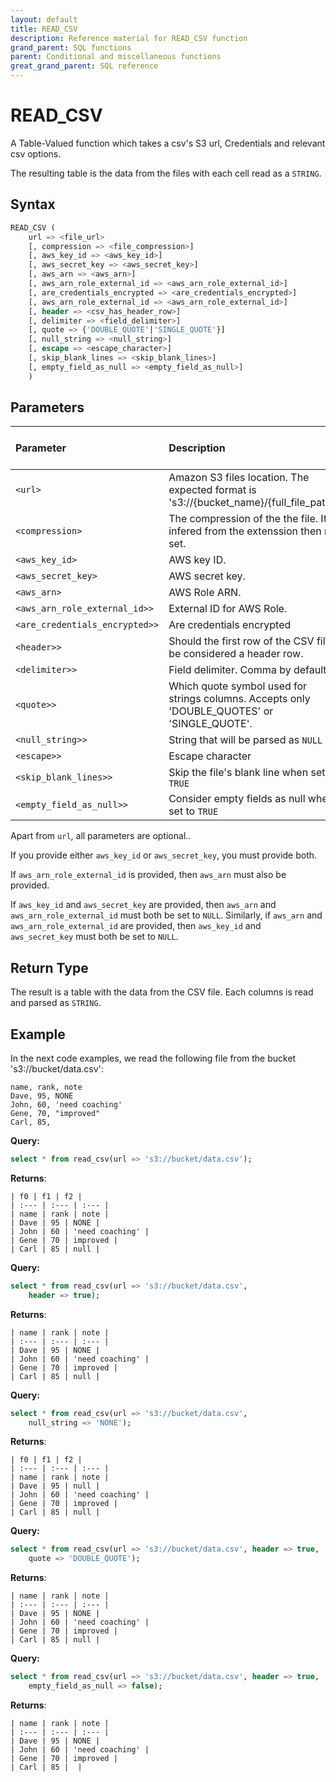 ```yaml
---
layout: default
title: READ_CSV
description: Reference material for READ_CSV function
grand_parent: SQL functions
parent: Conditional and miscellaneous functions
great_grand_parent: SQL reference
---
```


# READ_CSV

A Table-Valued function which takes a csv's S3 url, Credentials and relevant csv options.

The resulting table is the data from the files with each cell read as a `STRING`.

## Syntax

```sql
READ_CSV ( 
    url => <file_url>
    [, compression => <file_compression>]
    [, aws_key_id => <aws_key_id>]
    [, aws_secret_key => <aws_secret_key>]
    [, aws_arn => <aws_arn>]
    [, aws_arn_role_external_id => <aws_arn_role_external_id>]
    [, are_credentials_encrypted => <are_credentials_encrypted>]
    [, aws_arn_role_external_id => <aws_arn_role_external_id>]
    [, header => <csv_has_header_row>]
    [, delimiter => <field_delimiter>]
    [, quote => {'DOUBLE_QUOTE'|'SINGLE_QUOTE'}]
    [, null_string => <null_string>]
    [, escape => <escape_character>]
    [, skip_blank_lines => <skip_blank_lines>]
    [, empty_field_as_null => <empty_field_as_null>]
    )
```

## Parameters

| Parameter                     | Description                                                                                      | Supported input types |
|:------------------------------|:-------------------------------------------------------------------------------------------------|:----------------------|
| `<url>`                       | Amazon S3 files location. The expected format is 's3://{bucket_name}/{full_file_path}'.          | `TEXT`                |
| `<compression>`               | The compression of the the file. It is infered from the extenssion then not set.                 | `TEXT`                |
| `<aws_key_id>`                | AWS key ID.                                                                                      | `TEXT`                |
| `<aws_secret_key>`            | AWS secret key.                                                                                  | `TEXT`                |
| `<aws_arn>`                   | AWS Role ARN.                                                                                    | `TEXT`                |
| `<aws_arn_role_external_id>>` | External ID for AWS Role.                                                                        | `TEXT`                |
| `<are_credentials_encrypted>>`| Are credentials encrypted                                                                        | `BOOL`                |
| `<header>>`                   | Should the first row of the CSV file be considered a header row.                                 | `TEXT`                |
| `<delimiter>>`                | Field delimiter. Comma by default `,`                                                            | `TEXT`                |
| `<quote>>`                    | Which quote symbol used for strings columns. Accepts only 'DOUBLE_QUOTES' or 'SINGLE_QUOTE'.     | `TEXT`                |
| `<null_string>>`              | String that will be parsed as `NULL`                                                             | `TEXT`                |
| `<escape>>`                   | Escape character                                                                                 | `TEXT`                |
| `<skip_blank_lines>>`         | Skip the file's blank line when set to `TRUE`                                                    | `BOOL`                |
| `<empty_field_as_null>>`      | Consider empty fields as null when set to `TRUE`                                                 | `BOOL`                |


Apart from `url`, all parameters are optional..

If you provide either `aws_key_id` or `aws_secret_key`, you must provide both.

If `aws_arn_role_external_id` is provided, then `aws_arn` must also be provided.

If `aws_key_id` and `aws_secret_key` are provided, then `aws_arn` and `aws_arn_role_external_id` must both be set to `NULL`. Similarly, if `aws_arn` and `aws_arn_role_external_id` are provided, then `aws_key_id` and `aws_secret_key` must both be set to `NULL`.

## Return Type

The result is a table with the data from the CSV file. Each columns is read and parsed as `STRING`.

## Example

In the next code examples, we read the following file from the bucket 's3://bucket/data.csv':

```csv
name, rank, note
Dave, 95, NONE
John, 60, 'need coaching'
Gene, 70, "improved"
Carl, 85,
```


**Query:**
```sql
select * from read_csv(url => 's3://bucket/data.csv');
```
**Returns**:
```
| f0 | f1 | f2 |
| :--- | :--- | :--- |
| name | rank | note |
| Dave | 95 | NONE |
| John | 60 | 'need coaching' |
| Gene | 70 | improved |
| Carl | 85 | null |
```

**Query:**
```sql
select * from read_csv(url => 's3://bucket/data.csv',
    header => true);
```
**Returns**:
```
| name | rank | note |
| :--- | :--- | :--- |
| Dave | 95 | NONE |
| John | 60 | 'need coaching' |
| Gene | 70 | improved |
| Carl | 85 | null |

```

**Query:**
```sql
select * from read_csv(url => 's3://bucket/data.csv',
    null_string => 'NONE');
```
**Returns**:
```
| f0 | f1 | f2 |
| :--- | :--- | :--- |
| name | rank | note |
| Dave | 95 | null |
| John | 60 | 'need coaching' |
| Gene | 70 | improved |
| Carl | 85 | null |
```

**Query:**
```sql
select * from read_csv(url => 's3://bucket/data.csv', header => true,
    quote => 'DOUBLE_QUOTE');
```
**Returns**:
```
| name | rank | note |
| :--- | :--- | :--- |
| Dave | 95 | NONE |
| John | 60 | 'need coaching' |
| Gene | 70 | improved |
| Carl | 85 | null |
```

**Query:**
```sql
select * from read_csv(url => 's3://bucket/data.csv', header => true,
    empty_field_as_null => false);
```
**Returns**:
```
| name | rank | note |
| :--- | :--- | :--- |
| Dave | 95 | NONE |
| John | 60 | 'need coaching' |
| Gene | 70 | improved |
| Carl | 85 |  |
```